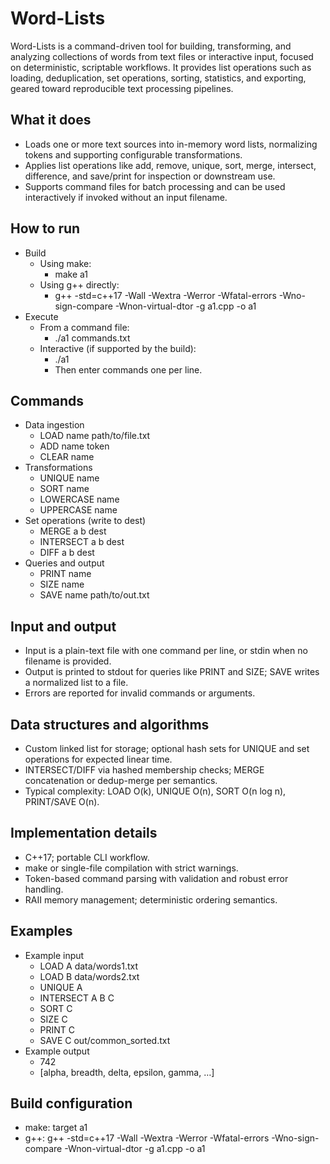 # Word-Lists

Word-Lists is a command-driven tool for building, transforming, and analyzing collections of words from text files or interactive input, focused on deterministic, scriptable workflows.
It provides list operations such as loading, deduplication, set operations, sorting, statistics, and exporting, geared toward reproducible text processing pipelines.

## What it does
- Loads one or more text sources into in-memory word lists, normalizing tokens and supporting configurable transformations.
- Applies list operations like add, remove, unique, sort, merge, intersect, difference, and save/print for inspection or downstream use.
- Supports command files for batch processing and can be used interactively if invoked without an input filename.

## How to run
- Build
  - Using make:
    - make a1
  - Using g++ directly:
    - g++ -std=c++17 -Wall -Wextra -Werror -Wfatal-errors -Wno-sign-compare -Wnon-virtual-dtor -g a1.cpp -o a1
- Execute
  - From a command file:
    - ./a1 commands.txt
  - Interactive (if supported by the build):
    - ./a1
    - Then enter commands one per line.

## Commands
- Data ingestion
  - LOAD name path/to/file.txt
  - ADD name token
  - CLEAR name
- Transformations
  - UNIQUE name
  - SORT name
  - LOWERCASE name
  - UPPERCASE name
- Set operations (write to dest)
  - MERGE a b dest
  - INTERSECT a b dest
  - DIFF a b dest
- Queries and output
  - PRINT name
  - SIZE name
  - SAVE name path/to/out.txt

## Input and output
- Input is a plain-text file with one command per line, or stdin when no filename is provided.
- Output is printed to stdout for queries like PRINT and SIZE; SAVE writes a normalized list to a file.
- Errors are reported for invalid commands or arguments.

## Data structures and algorithms
- Custom linked list for storage; optional hash sets for UNIQUE and set operations for expected linear time.
- INTERSECT/DIFF via hashed membership checks; MERGE concatenation or dedup-merge per semantics.
- Typical complexity: LOAD O(k), UNIQUE O(n), SORT O(n log n), PRINT/SAVE O(n).

## Implementation details
- C++17; portable CLI workflow.
- make or single-file compilation with strict warnings.
- Token-based command parsing with validation and robust error handling.
- RAII memory management; deterministic ordering semantics.

## Examples
- Example input
  - LOAD A data/words1.txt
  - LOAD B data/words2.txt
  - UNIQUE A
  - INTERSECT A B C
  - SORT C
  - SIZE C
  - PRINT C
  - SAVE C out/common_sorted.txt
- Example output
  - 742
  - [alpha, breadth, delta, epsilon, gamma, …]

## Build configuration
- make: target a1
- g++: g++ -std=c++17 -Wall -Wextra -Werror -Wfatal-errors -Wno-sign-compare -Wnon-virtual-dtor -g a1.cpp -o a1